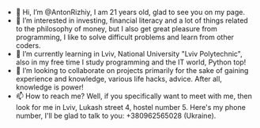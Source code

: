 - 👋 Hi, I’m @AntonRizhiy, I am 21 years old, glad to see you on my page.
- 👀 I’m interested in investing, financial literacy and a lot of things related to the philosophy of money, but I also get great pleasure from programming, I like to solve difficult problems and learn from other coders.
- 🌱 I’m currently learning in Lviv, National University "Lviv Polytechnic", also in my free time I study programming and the IT world, Python top!
- 💞️ I’m looking to collaborate on projects primarily for the sake of gaining experience and knowledge, various life hacks, advice. After all, knowledge is power!
- 📫 How to reach me? Well, if you specifically want to meet with me, then look for me in Lviv, Lukash street 4, hostel number 5. Here's my phone number, I'll be glad to talk to you: +380962565028 (Ukraine).

<!---
AntonRizhiy/AntonRizhiy is a ✨ special ✨ repository because its `README.md` (this file) appears on your GitHub profile.
You can click the Preview link to take a look at your changes.
--->
